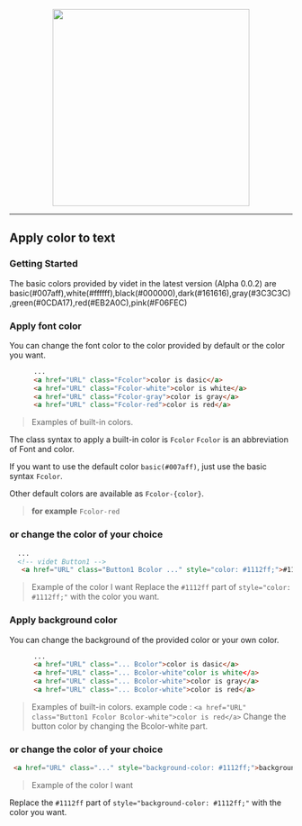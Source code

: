 <p align="center">
   <a href="https://videt.xyz" target="_blank" rel="noopener noreferrer"><img width="350" src="https://videt.xyz/images/videt_docs.png"></a>
</p>

---
## Apply color to text

### Getting Started
The basic colors provided by videt in the latest version (Alpha 0.0.2) are basic(#007aff),white(#ffffff),black(#000000),dark(#161616),gray(#3C3C3C),green(#0CDA17),red(#EB2A0C),pink(#F06FEC)

### Apply font color
You can change the font color to the color provided by default or the color you want.

```html
      ...
      <a href="URL" class="Fcolor">color is dasic</a>
      <a href="URL" class="Fcolor-white">color is white</a>
      <a href="URL" class="Fcolor-gray">color is gray</a>
      <a href="URL" class="Fcolor-red">color is red</a>
```
> Examples of built-in colors.

The class syntax to apply a built-in color is `Fcolor`
`Fcolor` is an abbreviation of Font and color.

If you want to use the default color `basic(#007aff)`, just use the basic syntax `Fcolor`.

Other default colors are available as `Fcolor-{color}`.
> **for example** `Fcolor-red`

### or change the color of your choice
```html
  ...
  <!-- videt Button1 -->
   <a href="URL" class="Button1 Bcolor ..." style="color: #1112ff;">#1112ff</a>
```
> Example of the color I want
Replace the `#1112ff` part of `style="color: #1112ff;"` with the color you want.

### Apply background color
You can change the background of the provided color or your own color.
```html
      ...
      <a href="URL" class="... Bcolor">color is dasic</a>
      <a href="URL" class="... Bcolor-white"color is white</a>
      <a href="URL" class="... Bcolor-white">color is gray</a>
      <a href="URL" class="... Bcolor-white">color is red</a>
```
> Examples of built-in colors.
> example code : `<a href="URL" class="Button1 Fcolor Bcolor-white">color is red</a>` Change the button color by changing the Bcolor-white part.

### or change the color of your choice
```html
 <a href="URL" class="..." style="background-color: #1112ff;">background color #1112ff</a>
```
> Example of the color I want

Replace the `#1112ff` part of `style="background-color: #1112ff;"` with the color you want.
